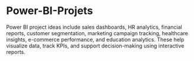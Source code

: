 # Power-BI-Projets
Power BI project ideas include sales dashboards, HR analytics, financial reports, customer segmentation, marketing campaign tracking, healthcare insights, e-commerce performance, and education analytics. These help visualize data, track KPIs, and support decision-making using interactive reports.
